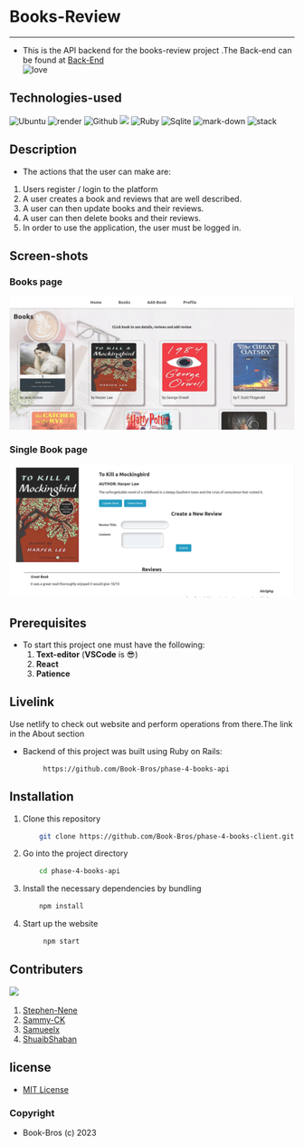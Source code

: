 # Books-Review
-----

- This is the API backend for the books-review project .The Back-end can be found at [Back-End](https://github.com/Book-Bros/phase-4-books-client)
    <br/>
![love](http://ForTheBadge.com/images/badges/built-with-love.svg)

## Technologies-used
   ![Ubuntu](https://img.shields.io/badge/Ubuntu-E95420?style=for-the-badge&logo=ubuntu&logoColor=white)   ![render](https://img.shields.io/badge/Render-430091?style=for-the-badge&logo=render&logoColor=white)     ![Github](https://img.shields.io/badge/GitHub-100000?style=for-the-badge&logo=github&logoColor=white)   ![](https://img.shields.io/badge/Visual_Studio_Code-0078D4?style=for-the-badge&logo=visual%20studio%20code&logoColor=white)
   ![Ruby](https://img.shields.io/badge/Ruby_on_Rails-CC0000?style=for-the-badge&logo=ruby-on-rails&logoColor=white)    ![Sqlite](https://img.shields.io/badge/SQLite3-07405E?style=for-the-badge&logo=sqlite&logoColor=white)
   ![mark-down](https://img.shields.io/badge/Markdown-000000?style=for-the-badge&logo=markdown&logoColor=white)
   ![stack](https://aleen42.github.io/badges/src/stackoverflow.svg)
   
## Description
-  The actions that the user can make are:
1. Users register / login to the platform
2. A user creates a book and reviews that are well described.
3. A user can then update books and their reviews.
4. A user can then delete books and their reviews.
5. In order to use the application, the user must be logged in.


## Screen-shots
### Books page
<img src="./src/images/ss1.png">
    <br />

### Single Book page
<img src="./src/images/ss2.png">

## Prerequisites
- To start this project one must have the following:
    1. **Text-editor** (**VSCode** is :sunglasses:)
    2. **React** 
    3. **Patience**

## Livelink
Use netlify  to check out website and perform operations from there.The link in the About section


- Backend of this project was built using Ruby on Rails:

           https://github.com/Book-Bros/phase-4-books-api

## Installation
1. Clone this repository
    ```bash
        git clone https://github.com/Book-Bros/phase-4-books-client.git
    ```

2. Go into the project directory

    ```bash
        cd phase-4-books-api
    ```

3. Install the necessary dependencies by bundling
    ```bash
        npm install
    ```

4. Start up the website
    ```bash
         npm start
    ```


## Contributers
 ![](http://ForTheBadge.com/images/badges/built-by-developers.svg)

1. [Stephen-Nene](https://github.com/Stephen-nene)
2. [Sammy-CK](https://github.com/Sammy-CK)
3. [Samueelx](https://github.com/Samueelx)
4. [ShuaibShaban](https://github.com/ShuaibShaban)


## license
- [MIT License](./LICENSE.md)
### **Copyright**
   - Book-Bros (c) 2023
